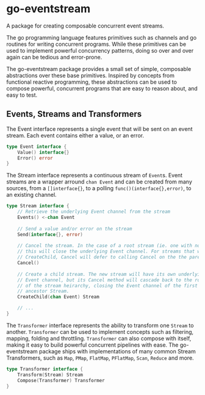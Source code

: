 # go-eventstream

A package for creating composable concurrent event streams. 

The go programming language features primitives such as channels and go routines for writing concurrent programs. While these primitives can be used to implement powerful concurrency patterns, doing so over and over again can be tedious and error-prone.

The go-eventstream package provides a small set of simple, composable abstractions over these base primitives. Inspired by concepts from functional reactive programming, these abstractions can be used to compose powerful, concurrent programs that are easy to reason about, and easy to test.

## Events, Streams and Transformers

The Event interface represents a single event that will be sent on an event stream. Each event contains either a value, or an error.

```go
type Event interface {
	Value() interface{}
	Error() error
}
```

The Stream interface represents a continuous stream of `Event`s. Event streams are a wrapper arround `chan Event` and can be created from many sources, from a `[]interface{}`, to a polling `func()(interface{},error)`, to an existing channel.

```go
type Stream interface {
  	// Retrieve the underlying Event channel from the stream
	Events() <-chan Event
	
	// Send a value and/or error on the stream
	Send(interface{}, error)
	
	// Cancel the stream. In the case of a root stream (ie. one with no parent), 
	// this will close the underlying Event channel. For streams that were created via
	// CreateChild, Cancel will defer to calling Cancel on the the parent stream
	Cancel()
	
	// Create a child stream. The new stream will have its own underlying
	// Event channel, but its Cancel method will cascade back to the root
	// of the stream heirarchy, closing the Event channel of the first 
	// ancestor Stream.
	CreateChild(chan Event) Stream

  	// ...
}
```

The `Transformer` interface represents the ability to transform one `Stream` to another. `Transformer` can be used to implement concepts such as filtering, mapping, folding and throttling. `Transformer` can also compose with itself, making it easy to build powerful concurrent pipelines with ease. The go-eventstream package ships with implementations of many common Stream Transformers, such as `Map`, `PMap`, `FlatMap`, `PFlatMap`, `Scan`, `Reduce` and more.

```go
type Transformer interface {
	Transform(Stream) Stream
	Compose(Transformer) Transformer
}
```

